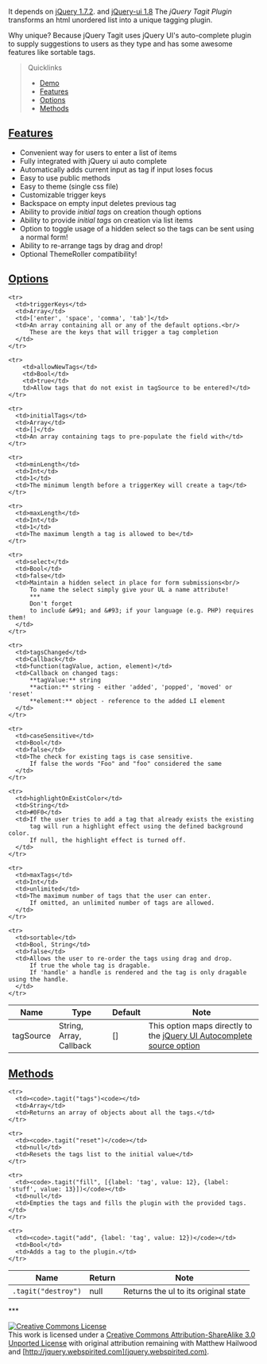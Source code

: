 It depends on [jQuery 1.7.2](http://jquery.com). and [jQuery-ui 1.8](http://jqueryui.com) The _jQuery Tagit Plugin_ transforms an html unordered list into a unique tagging plugin.

Why unique? Because jQuery Tagit uses jQuery UI's auto-complete plugin to supply suggestions to users as they type and has some awesome features like sortable tags.

> Quicklinks 
> * [Demo](http://webspirited.com/tagit)
> * [Features](#features)
> * [Options](#options)
> * [Methods](#methods)

## <a id="features" href="#features">Features</a>
* Convenient way for users to enter a list of items
* Fully integrated with jQuery ui auto complete
* Automatically adds current input as tag if input loses focus
* Easy to use public methods
* Easy to theme (single css file)
* Customizable trigger keys
* Backspace on empty input deletes previous tag
* Ability to provide _initial tags_ on creation though options
* Ability to provide _initial tags_ on creation via list items
* Option to toggle usage of a hidden select so the tags can be sent using a normal form!
* Ability to re-arrange tags by drag and drop!
* Optional ThemeRoller compatibility!

## <a id="options" href="#options">Options</a>
<table>
  <thead>
    <tr>
      <th>Name</th>
      <th>Type</th>
      <th>Default</th>
      <th>Note</th>
    </tr>
  </thead>
  <tbody>
    <tr>
      <td>tagSource</td>
      <td>String, Array, Callback</td>
      <td>[]</td>
      <td>This option maps directly to the <a href="http://jqueryui.com/demos/autocomplete/">jQuery
          UI Autocomplete source option</a>
      </td>
    </tr>

    <tr>
      <td>triggerKeys</td>
      <td>Array</td>
      <td>['enter', 'space', 'comma', 'tab']</td>
      <td>An array containing all or any of the default options.<br/>
          These are the keys that will trigger a tag completion
      </td>
    </tr>

    <tr>
    	<td>allowNewTags</td>
    	<td>Bool</td>
    	<td>true</td>
    	td>Allow tags that do not exist in tagSource to be entered?</td>
    </tr>

    <tr>
      <td>initialTags</td>
      <td>Array</td>
      <td>[]</td>
      <td>An array containing tags to pre-populate the field with</td>
    </tr>

    <tr>
      <td>minLength</td>
      <td>Int</td>
      <td>1</td>
      <td>The minimum length before a triggerKey will create a tag</td>
    </tr>
    
    <tr>
      <td>maxLength</td>
      <td>Int</td>
      <td>1</td>
      <td>The maximum length a tag is allowed to be</td>
    </tr>
    
    <tr>
      <td>select</td>
      <td>Bool</td>
      <td>false</td>
      <td>Maintain a hidden select in place for form submissions<br/>
          To name the select simply give your UL a name attribute!
          ***
          Don't forget
          to include &#91; and &#93; if your language (e.g. PHP) requires them!
      </td>
    </tr>

    <tr>
      <td>tagsChanged</td>
      <td>Callback</td>
      <td>function(tagValue, action, element)</td>
      <td>Callback on changed tags:
          **tagValue:** string
          **action:** string - either 'added', 'popped', 'moved' or 'reset'
          **element:** object - reference to the added LI element
      </td>
    </tr>

    <tr>
      <td>caseSensitive</td>
      <td>Bool</td>
      <td>false</td>
      <td>The check for existing tags is case sensitive. 
          If false the words "Foo" and "foo" considered the same
      </td>
    </tr>

    <tr>
      <td>highlightOnExistColor</td>
      <td>String</td>
      <td>#0F0</td>
      <td>If the user tries to add a tag that already exists the existing 
          tag will run a highlight effect using the defined background color.
          If null, the highlight effect is turned off.
      </td>
    </tr>

    <tr>
      <td>maxTags</td>
      <td>Int</td>
      <td>unlimited</td>
      <td>The maximum number of tags that the user can enter.
          If omitted, an unlimited number of tags are allowed.
      </td>
    </tr>

    <tr>
      <td>sortable</td>
      <td>Bool, String</td>
      <td>false</td>
      <td>Allows the user to re-order the tags using drag and drop.
          If true the whole tag is dragable.
          If 'handle' a handle is rendered and the tag is only dragable using the handle.
      </td>
    </tr>
  </tbody>
</table>
    
## <a id="methods" href="#methods">Methods</a>
<table>
  <thead>
    <tr>
      <th>Name</th>
      <th>Return</th>
      <th>Note</th>
    </tr>
  </thead>
  <tbody>
    <tr>
      <td><code>.tagit("destroy")</code></td>
      <td>null</td>
      <td>Returns the ul to its original state</td>
    </tr>

    <tr>
      <td><code>.tagit("tags")<code></td>
      <td>Array</td>
      <td>Returns an array of objects about all the tags.</td>
    </tr>

    <tr>
      <td><code>.tagit("reset")</code></td>
      <td>null</td>
      <td>Resets the tags list to the initial value</td>
    </tr>

    <tr>
      <td><code>.tagit("fill", [{label: 'tag', value: 12}, {label: 'stuff', value: 13}])</code></td>
      <td>null</td>
      <td>Empties the tags and fills the plugin with the provided tags.</td>
    </tr>

    <tr>
      <td><code>.tagit("add", {label: 'tag', value: 12})</code></td>
      <td>Bool</td>
      <td>Adds a tag to the plugin.</td>
    </tr>

  </tbody>
</table>
***

[![Creative Commons License](http://i.creativecommons.org/l/by-sa/3.0/88x31.png)](http://creativecommons.org/licenses/by-sa/3.0/)  
This work is licensed under a [Creative Commons Attribution-ShareAlike 3.0 Unported License](http://creativecommons.org/licenses/by-sa/3.0/) with original attribution remaining with Matthew Hailwood and [http://jquery.webspirited.com](jquery.webspirited.com). 
